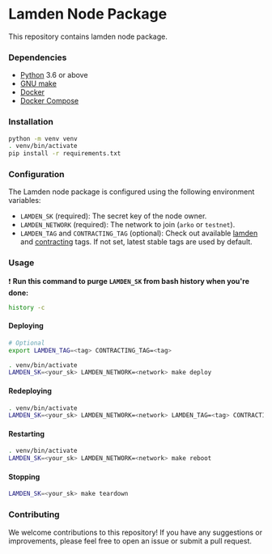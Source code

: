 # Lamden Node Package
This repository contains lamden node package.

### Dependencies
- [Python](https://www.python.org/) 3.6 or above
- [GNU make](https://www.gnu.org/software/make/)
- [Docker](https://docs.docker.com/get-docker/)
- [Docker Compose](https://docs.docker.com/compose/install/)

### Installation
```bash
python -m venv venv
. venv/bin/activate
pip install -r requirements.txt
```

### Configuration
The Lamden node package is configured using the following environment variables:
- `LAMDEN_SK` (required): The secret key of the node owner.
- `LAMDEN_NETWORK` (required): The network to join (`arko` or `testnet`).
- `LAMDEN_TAG` and `CONTRACTING_TAG` (optional): Check out available [lamden](https://github.com/Lamden/lamden/tags) and [contracting](https://github.com/Lamden/contracting/tags) tags. If not set, latest stable tags are used by default.

### Usage
:exclamation: **Run this command to purge `LAMDEN_SK` from bash history when you're done:**
```bash
history -c
```

#### Deploying
```bash
# Optional
export LAMDEN_TAG=<tag> CONTRACTING_TAG=<tag>

. venv/bin/activate
LAMDEN_SK=<your_sk> LAMDEN_NETWORK=<network> make deploy
```

#### Redeploying
```bash
. venv/bin/activate
LAMDEN_SK=<your_sk> LAMDEN_NETWORK=<network> LAMDEN_TAG=<tag> CONTRACTING_TAG=<tag> make redeploy
```

#### Restarting
```bash
. venv/bin/activate
LAMDEN_SK=<your_sk> LAMDEN_NETWORK=<network> make reboot
```

#### Stopping
```bash
LAMDEN_SK=<your_sk> make teardown
```

### Contributing
We welcome contributions to this repository! If you have any suggestions or improvements, please feel free to open an issue or submit a pull request.
